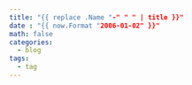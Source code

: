```yaml
---
title: "{{ replace .Name "-" " " | title }}"
date : "{{ now.Format "2006-01-02" }}"
math: false
categories:
  - blog
tags:
  - tag
---
```

